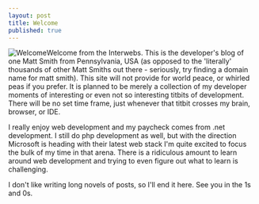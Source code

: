 ```yaml
---
layout: post
title: Welcome
published: true
---
```


![Welcome](https://cloud.githubusercontent.com/assets/9366487/7786534/89a7f174-01a3-11e5-9460-7593becd2f6c.jpg)Welcome from the Interwebs. This is the developer's blog of one Matt Smith from Pennsylvania, USA (as opposed to the 'literally' thousands of other Matt Smiths out there - seriously, try finding a domain name for matt smith). This site will not provide for world peace, or whirled peas if you prefer. It is planned to be merely a collection of my developer moments of interesting or even not so interesting titbits of development. There will be no set time frame, just whenever that titbit crosses my brain, browser, or IDE.

I really enjoy web development and my paycheck comes from .net development. I still do php development as well, but with the direction Microsoft is heading with their latest web stack I'm quite excited to focus the bulk of my time in that arena. There is a ridiculous amount to learn around web development and trying to even figure out what to learn is challenging.

I don't like writing long novels of posts, so I'll end it here. See you in the 1s and 0s.